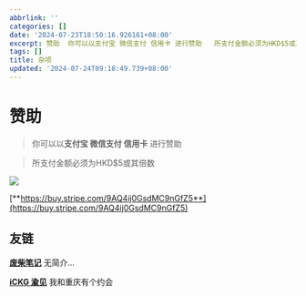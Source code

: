 ```yaml
---
abbrlink: ''
categories: []
date: '2024-07-23T18:50:16.926161+08:00'
excerpt: 赞助  你可以以支付宝 微信支付 信用卡 进行赞助   所支付金额必须为HKD$5或其倍数  https://buy.stripe.com/9AQ4ij0GsdMC9nGfZ5 ...
tags: []
title: 杂项
updated: '2024-07-24T09:18:49.739+08:00'
---
```

# 赞助

> 你可以以**支付宝 微信支付 信用卡** 进行赞助

> 所支付金额必须为HKD$5或其倍数

![](https://bu.dusays.com/2024/07/23/669f9a31c900a.jpg)

[**https://buy.stripe.com/9AQ4ij0GsdMC9nGfZ5**](https://buy.stripe.com/9AQ4ij0GsdMC9nGfZ5)

## 友链

[**废柴笔记**](https://sao.ren) 无简介...

[**iCKG 渝见**](https://www.ickg.net) 我和重庆有个约会
